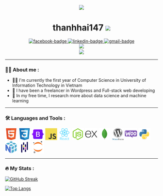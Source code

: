 <div id="header" align="center"> 
    <img src="https://media1.giphy.com/media/zhYSVCirREeIZtONCI/giphy.gif?cid=ecf05e47yw84t45zw6jx4hew5syk91m28wok50qgk74up6tl&rid=giphy.gif&ct=s" width="200"/>
    <h1>
        thanhhai147
        <img src="https://media.giphy.com/media/hvRJCLFzcasrR4ia7z/giphy.gif" width="50" />
    </h1>
</div>

<div id="badges" align="center">
    <a href="https://www.facebook.com/PhanThanhHai3301/">
        <img src="https://img.shields.io/badge/Facebook-blue?style=for-the-badge&logo=facebook&logoColor=white" alt="facebook-badge" />
    </a>
    <a href="https://www.linkedin.com/in/thanh-h%E1%BA%A3i-phan-ba4478218/">
        <img src="https://img.shields.io/badge/LinkedIn-blue?style=for-the-badge&logo=linkedin&logoColor=white" alt="linkedin-badge" />
    </a>
    <a href="https://mail.google.com/mail/u/?authuser=thanhhai252004@gmail.com">
        <img src="https://img.shields.io/badge/Gmail-red?style=for-the-badge&logo=gmail&logoColor=white" alt="gmail-badge" />
    </a>
</div>

<div id="view-counter" align="center">
    <img src="https://komarev.com/ghpvc/?username=your-github-username&style=flat-square&color=ffd717" />
</div>

<div id="banner" align="center">
    <img src="https://media4.giphy.com/media/IUNycHoVqvLDowiiam/giphy.gif?cid=ecf05e471d7h9gsi4bnhtv7demokxvcgiv5otleptpbdw0zq&rid=giphy.gif&ct=s" width="600" />
</div>

---

### 👨‍💻 About me :
- 👨‍🎓 I'm currently the first year of Computer Science in University of Information Technology in Vietnam
- 🔭 I have been a freelancer in Wordpress and Full-stack web developing
- 📖 In my free time, I research more about data science and machine learning

--- 

### 🛠️ Languages and Tools :
<div>
  <img src="https://github.com/devicons/devicon/blob/master/icons/html5/html5-original.svg" width="40" />
  <img src="https://github.com/devicons/devicon/blob/master/icons/css3/css3-original.svg" width="40" />
  <img src="https://github.com/devicons/devicon/blob/master/icons/bootstrap/bootstrap-original.svg" width="40" />
  <img src="https://github.com/devicons/devicon/blob/master/icons/javascript/javascript-original.svg" width="40" />
  <img src="https://github.com/devicons/devicon/blob/master/icons/react/react-original-wordmark.svg" width="40" />
  <img src="https://github.com/devicons/devicon/blob/master/icons/nodejs/nodejs-original.svg" width="40" />
  <img src="https://github.com/devicons/devicon/blob/master/icons/express/express-original.svg" width="40" />
  <img src="https://github.com/devicons/devicon/blob/master/icons/mongodb/mongodb-original.svg" width="40" />
  <img src="https://github.com/devicons/devicon/blob/master/icons/wordpress/wordpress-original.svg" width="40" />
  <img src="https://github.com/devicons/devicon/blob/master/icons/woocommerce/woocommerce-original.svg" width="40" />
  <img src="https://github.com/devicons/devicon/blob/master/icons/python/python-original.svg" width="40" />
  <img src="https://github.com/devicons/devicon/blob/master/icons/numpy/numpy-original.svg" width="40" />
  <img src="https://github.com/devicons/devicon/blob/master/icons/pandas/pandas-original.svg" width="40" />
  <img src="https://github.com/devicons/devicon/blob/master/icons/jupyter/jupyter-original.svg" width="40" />
</div>

---

### 🔥 My Stats :
[![GitHub Streak](http://github-readme-streak-stats.herokuapp.com?user=thanhhai147&theme=tokyonight_duo&border_radius=10)](https://git.io/streak-stats)

[![Top Langs](https://github-readme-stats.vercel.app/api/top-langs/?username=thanhhai147&layout=compact&theme=tokyonight)](https://github.com/anuraghazra/github-readme-stats)
